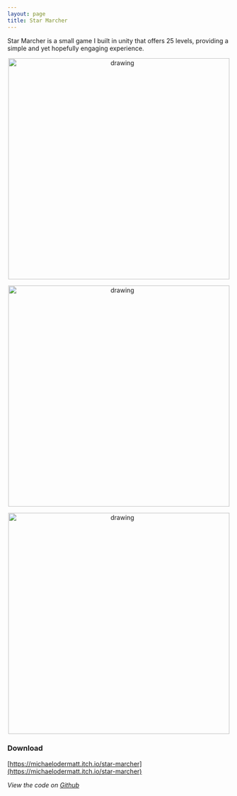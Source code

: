 ```yaml
---
layout: page
title: Star Marcher
---
```

Star Marcher is a small game I built in unity that offers 25 levels, providing a simple and yet hopefully engaging experience.

<p align="center">
    <img src="https://github.com/MichaelOdermatt/Star_Marcher/blob/main/Assets/Screenshots/Screenshot%201.PNG?raw=true" alt="drawing" width="500"/>
</p>
<p align="center">
    <img src="https://github.com/MichaelOdermatt/Star_Marcher/blob/main/Assets/Screenshots/Screenshot%202.PNG?raw=true" alt="drawing" width="500"/>
</p>
<p align="center">
    <img src="https://github.com/MichaelOdermatt/Star_Marcher/blob/main/Assets/Screenshots/Screenshot%203.PNG?raw=true" alt="drawing" width="500"/>
</p>

### Download
[https://michaelodermatt.itch.io/star-marcher](https://michaelodermatt.itch.io/star-marcher)

*View the code on [Github](https://github.com/MichaelOdermatt/Star_Marcher)*